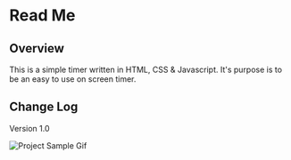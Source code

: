 # Read Me

## Overview 

This is a simple timer written in HTML, CSS & Javascript. It's purpose is to be an easy to use on screen timer. 


## Change Log
Version 1.0

![Project Sample Gif](https://github.com/virtualprodigy/simple-webpage-timer/blob/main/.readme_assets/gif/timer_nov_07_2022.gif)
